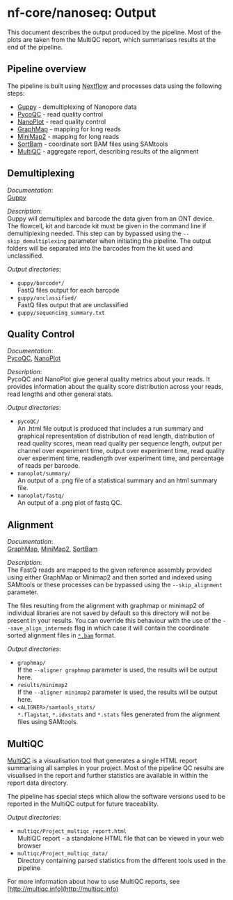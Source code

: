 # nf-core/nanoseq: Output

This document describes the output produced by the pipeline. Most of the plots are taken from the MultiQC report, which summarises results at the end of the pipeline.

<!-- TODO nf-core: Write this documentation describing your workflow's output -->

## Pipeline overview

The pipeline is built using [Nextflow](https://www.nextflow.io/) and processes data using the following steps:

* [Guppy](#guppy) - demultiplexing of Nanopore data
* [PycoQC](#pycoqc) - read quality control
* [NanoPlot](#nanoplot) - read quality control
* [GraphMap](#graphmap) - mapping for long reads
* [MiniMap2](#minimap2) - mapping for long reads
* [SortBam](#sortbam) - coordinate sort BAM files using SAMtools
* [MultiQC](#multiqc) - aggregate report, describing results of the alignment

## Demultiplexing

*Documentation*:  
[Guppy](https://nanoporetech.com/nanopore-sequencing-data-analysis)

*Description*:  
Guppy will demultiplex and barcode the data given from an ONT device. The flowcell, kit and barcode kit must be given in the command line if demultiplexing needed. This step can by bypassed using the `--skip_demultiplexing` parameter when initiating the pipeline. The output folders will be separated into the barcodes from the kit used and unclassified.

*Output directories*:

* `guppy/barcode*/`  
  FastQ files output for each barcode
* `guppy/unclassified/`  
  FastQ files output that are unclassified
* `guppy/sequencing_summary.txt`

## Quality Control

*Documentation*:  
[PycoQC](https://github.com/a-slide/pycoQC), [NanoPlot](https://github.com/wdecoster/NanoPlot)

*Description*:  
PycoQC and NanoPlot give general quality metrics about your reads. It provides information about the quality score distribution across your reads, read lengths and other general stats.

*Output directories*:

* `pycoQC/`  
  An .html file output is produced that includes a run summary and graphical representation of distribution of read length, distribution of read quality scores, mean read quality per sequence length, output per channel over experiment time, output over experiment time, read quality over experiment time, readlength over experiment time, and percentage of reads per barcode.
* `nanoplot/summary/`  
  An output of a .png file of a statistical summary and an html summary file.
* `nanoplot/fastq/`  
  An output of a .png plot of fastq QC.

## Alignment

*Documentation*:  
[GraphMap](https://github.com/isovic/graphmap), [MiniMap2](https://github.com/lh3/minimap2), [SortBam](http://www.htslib.org/doc/samtools.html)

*Description*:  
The FastQ reads are mapped to the given reference assembly provided using either GraphMap or Minimap2 and then sorted and indexed using SAMtools or these processes can be bypassed using the `--skip_alignment` parameter.

The files resulting from the alignment with graphmap or minimap2 of individual libraries are not saved by default so this directory will not be present in your results. You can override this behaviour with the use of the `--save_align_intermeds` flag in which case it will contain the coordinate sorted alignment files in [`*.bam`](https://samtools.github.io/hts-specs/SAMv1.pdf) format.

*Output directories*:

* `graphmap/`  
  If the `--aligner graphmap` parameter is used, the results will be output here.
* `results/minimap2`  
  If the `--aligner minimap2` parameter is used, the results will be output here.
* `<ALIGNER>/samtools_stats/`  
  `*.flagstat`, `*.idxstats` and `*.stats` files generated from the alignment files using SAMtools.

## MultiQC

[MultiQC](http://multiqc.info) is a visualisation tool that generates a single HTML report summarising all samples in your project. Most of the pipeline QC results are visualised in the report and further statistics are available in within the report data directory.

The pipeline has special steps which allow the software versions used to be reported in the MultiQC output for future traceability.

*Output directories*:
  
* `multiqc/Project_multiqc_report.html`  
  MultiQC report - a standalone HTML file that can be viewed in your web browser
* `multiqc/Project_multiqc_data/`  
  Directory containing parsed statistics from the different tools used in the pipeline

For more information about how to use MultiQC reports, see [http://multiqc.info](http://multiqc.info)
